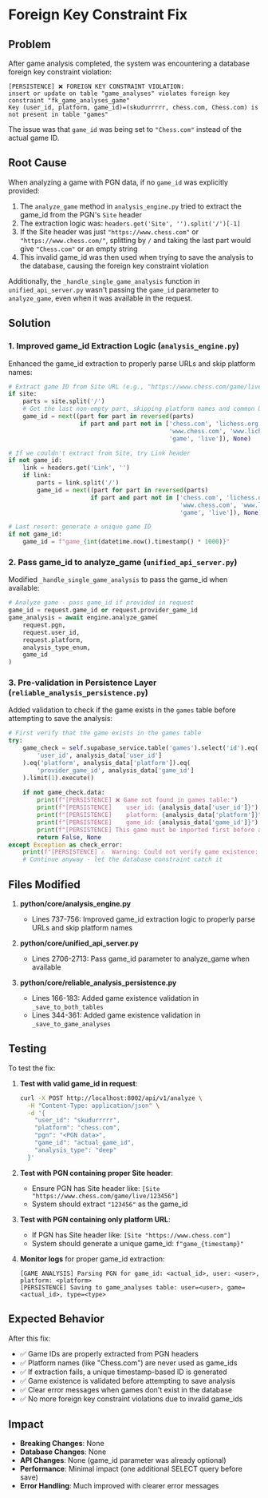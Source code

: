 # Foreign Key Constraint Fix

## Problem

After game analysis completed, the system was encountering a database foreign key constraint violation:

```
[PERSISTENCE] ❌ FOREIGN KEY CONSTRAINT VIOLATION: 
insert or update on table "game_analyses" violates foreign key constraint "fk_game_analyses_game"
Key (user_id, platform, game_id)=(skudurrrrr, chess.com, Chess.com) is not present in table "games"
```

The issue was that `game_id` was being set to `"Chess.com"` instead of the actual game ID.

## Root Cause

When analyzing a game with PGN data, if no `game_id` was explicitly provided:

1. The `analyze_game` method in `analysis_engine.py` tried to extract the game_id from the PGN's `Site` header
2. The extraction logic was: `headers.get('Site', '').split('/')[-1]`
3. If the Site header was just `"https://www.chess.com"` or `"https://www.chess.com/"`, splitting by `/` and taking the last part would give `"Chess.com"` or an empty string
4. This invalid game_id was then used when trying to save the analysis to the database, causing the foreign key constraint violation

Additionally, the `_handle_single_game_analysis` function in `unified_api_server.py` wasn't passing the `game_id` parameter to `analyze_game`, even when it was available in the request.

## Solution

### 1. Improved game_id Extraction Logic (`analysis_engine.py`)

Enhanced the game_id extraction to properly parse URLs and skip platform names:

```python
# Extract game ID from Site URL (e.g., "https://www.chess.com/game/live/123456" -> "123456")
if site:
    parts = site.split('/')
    # Get the last non-empty part, skipping platform names and common URL parts
    game_id = next((part for part in reversed(parts) 
                    if part and part not in ['chess.com', 'lichess.org', 
                                             'www.chess.com', 'www.lichess.org', 
                                             'game', 'live']), None)

# If we couldn't extract from Site, try Link header
if not game_id:
    link = headers.get('Link', '')
    if link:
        parts = link.split('/')
        game_id = next((part for part in reversed(parts) 
                       if part and part not in ['chess.com', 'lichess.org', 
                                                'www.chess.com', 'www.lichess.org', 
                                                'game', 'live']), None)

# Last resort: generate a unique game ID
if not game_id:
    game_id = f"game_{int(datetime.now().timestamp() * 1000)}"
```

### 2. Pass game_id to analyze_game (`unified_api_server.py`)

Modified `_handle_single_game_analysis` to pass the game_id when available:

```python
# Analyze game - pass game_id if provided in request
game_id = request.game_id or request.provider_game_id
game_analysis = await engine.analyze_game(
    request.pgn, 
    request.user_id, 
    request.platform, 
    analysis_type_enum,
    game_id
)
```

### 3. Pre-validation in Persistence Layer (`reliable_analysis_persistence.py`)

Added validation to check if the game exists in the `games` table before attempting to save the analysis:

```python
# First verify that the game exists in the games table
try:
    game_check = self.supabase_service.table('games').select('id').eq(
        'user_id', analysis_data['user_id']
    ).eq('platform', analysis_data['platform']).eq(
        'provider_game_id', analysis_data['game_id']
    ).limit(1).execute()
    
    if not game_check.data:
        print(f"[PERSISTENCE] ❌ Game not found in games table:")
        print(f"[PERSISTENCE]    user_id: {analysis_data['user_id']}")
        print(f"[PERSISTENCE]    platform: {analysis_data['platform']}")
        print(f"[PERSISTENCE]    game_id: {analysis_data['game_id']}")
        print(f"[PERSISTENCE] This game must be imported first before analysis can be saved.")
        return False, None
except Exception as check_error:
    print(f"[PERSISTENCE] ⚠️  Warning: Could not verify game existence: {check_error}")
    # Continue anyway - let the database constraint catch it
```

## Files Modified

1. **python/core/analysis_engine.py**
   - Lines 737-756: Improved game_id extraction logic to properly parse URLs and skip platform names

2. **python/core/unified_api_server.py**
   - Lines 2706-2713: Pass game_id parameter to analyze_game when available

3. **python/core/reliable_analysis_persistence.py**
   - Lines 166-183: Added game existence validation in `_save_to_both_tables`
   - Lines 344-361: Added game existence validation in `_save_to_game_analyses`

## Testing

To test the fix:

1. **Test with valid game_id in request**:
   ```bash
   curl -X POST http://localhost:8002/api/v1/analyze \
     -H "Content-Type: application/json" \
     -d '{
       "user_id": "skudurrrrr",
       "platform": "chess.com",
       "pgn": "<PGN data>",
       "game_id": "actual_game_id",
       "analysis_type": "deep"
     }'
   ```

2. **Test with PGN containing proper Site header**:
   - Ensure PGN has Site header like: `[Site "https://www.chess.com/game/live/123456"]`
   - System should extract `"123456"` as the game_id

3. **Test with PGN containing only platform URL**:
   - If PGN has Site header like: `[Site "https://www.chess.com"]`
   - System should generate a unique game_id: `f"game_{timestamp}"`

4. **Monitor logs** for proper game_id extraction:
   ```
   [GAME ANALYSIS] Parsing PGN for game_id: <actual_id>, user: <user>, platform: <platform>
   [PERSISTENCE] Saving to game_analyses table: user=<user>, game=<actual_id>, type=<type>
   ```

## Expected Behavior

After this fix:
- ✅ Game IDs are properly extracted from PGN headers
- ✅ Platform names (like "Chess.com") are never used as game_ids
- ✅ If extraction fails, a unique timestamp-based ID is generated
- ✅ Game existence is validated before attempting to save analysis
- ✅ Clear error messages when games don't exist in the database
- ✅ No more foreign key constraint violations due to invalid game_ids

## Impact

- **Breaking Changes**: None
- **Database Changes**: None
- **API Changes**: None (game_id parameter was already optional)
- **Performance**: Minimal impact (one additional SELECT query before save)
- **Error Handling**: Much improved with clearer error messages

